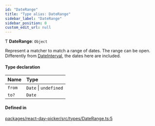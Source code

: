 ```yaml
---
id: "DateRange"
title: "Type alias: DateRange"
sidebar_label: "DateRange"
sidebar_position: 0
custom_edit_url: null
---
```


Ƭ **DateRange**: `Object`

Represent a matcher to match a range of dates. The range can be open.
Differently from [DateInterval](DateInterval), the dates here are included.

#### Type declaration

| Name | Type |
| :------ | :------ |
| `from` | `Date` \| `undefined` |
| `to?` | `Date` |

#### Defined in

[packages/react-day-picker/src/types/DateRange.ts:5](https://github.com/gpbl/react-day-picker/blob/b5db746c/packages/react-day-picker/src/types/DateRange.ts#L5)
